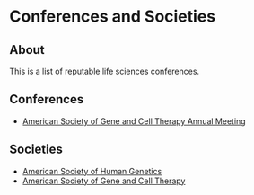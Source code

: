 # Conferences and Societies

## About
This is a list of reputable life sciences conferences.

## Conferences
- [American Society of Gene and Cell Therapy Annual Meeting](https://annualmeeting.asgct.org/)

## Societies
- [American Society of Human Genetics](https://www.ashg.org/)
- [American Society of Gene and Cell Therapy](https://asgct.org/)

